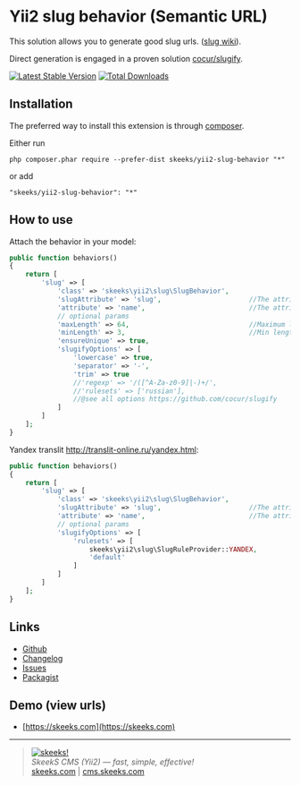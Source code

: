 Yii2 slug behavior (Semantic URL)
===================================

This solution allows you to generate good slug urls. ([slug wiki](https://en.wikipedia.org/wiki/Semantic_URL)).

Direct generation is engaged in a proven solution [cocur/slugify](https://github.com/cocur/slugify).


[![Latest Stable Version](https://img.shields.io/packagist/v/skeeks/yii2-slug-behavior.svg)](https://packagist.org/packages/skeeks/yii2-slug-behavior)
[![Total Downloads](https://img.shields.io/packagist/dt/skeeks/yii2-slug-behavior.svg)](https://packagist.org/packages/skeeks/yii2-slug-behavior)

Installation
------------

The preferred way to install this extension is through [composer](http://getcomposer.org/download/).

Either run

```
php composer.phar require --prefer-dist skeeks/yii2-slug-behavior "*"
```

or add

```
"skeeks/yii2-slug-behavior": "*"
```


How to use
----------

Attach the behavior in your model:

```php
public function behaviors()
{
    return [
        'slug' => [
            'class' => 'skeeks\yii2\slug\SlugBehavior',
            'slugAttribute' => 'slug',                      //The attribute to be generated
            'attribute' => 'name',                          //The attribute from which will be generated
            // optional params
            'maxLength' => 64,                              //Maximum length of attribute slug
            'minLength' => 3,                               //Min length of attribute slug
            'ensureUnique' => true,
            'slugifyOptions' => [
                'lowercase' => true,
                'separator' => '-',
                'trim' => true
                //'regexp' => '/([^A-Za-z0-9]|-)+/',
                //'rulesets' => ['russian'],
                //@see all options https://github.com/cocur/slugify
            ]
        ]
    ];
}

```



Yandex translit http://translit-online.ru/yandex.html:

```php
public function behaviors()
{
    return [
        'slug' => [
            'class' => 'skeeks\yii2\slug\SlugBehavior',
            'slugAttribute' => 'slug',                      //The attribute to be generated
            'attribute' => 'name',                          //The attribute from which will be generated
            // optional params
            'slugifyOptions' => [
                'rulesets' => [
                    skeeks\yii2\slug\SlugRuleProvider::YANDEX, 
                    'default'
                ]
            ]
        ]
    ];
}

```

Links
----------
* [Github](https://github.com/skeeks-semenov/yii2-slug-behavior)
* [Changelog](https://github.com/skeeks-semenov/yii2-slug-behavior/blob/master/CHANGELOG.md)
* [Issues](https://github.com/skeeks-semenov/yii2-slug-behavior/issues)
* [Packagist](https://packagist.org/packages/skeeks/yii2-slug-behavior)


Demo (view urls)
----------
* [https://skeeks.com](https://skeeks.com)

___

> [![skeeks!](https://skeeks.com/img/logo/logo-no-title-80px.png)](https://skeeks.com)  
<i>SkeekS CMS (Yii2) — fast, simple, effective!</i>  
[skeeks.com](https://skeeks.com) | [cms.skeeks.com](https://cms.skeeks.com)

